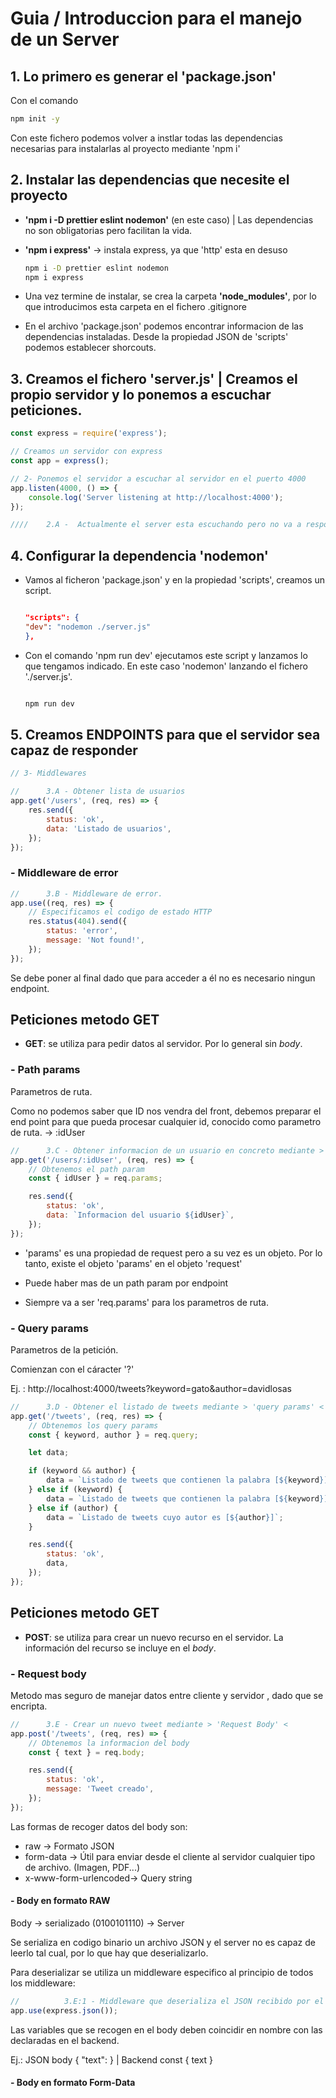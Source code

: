 # Guia / Introduccion para el manejo de un Server

## 1. Lo primero es generar el 'package.json'

Con el comando

```bash
npm init -y
```

Con este fichero podemos volver a instlar todas las dependencias necesarias para instalarlas al proyecto mediante 'npm i'

## 2. Instalar las dependencias que necesite el proyecto

-   **'npm i -D prettier eslint nodemon'** (en este caso) | Las dependencias no son obligatorias pero facilitan la vida.
-   **'npm i express'** -> instala express, ya que 'http' esta en desuso

    ```bash
    npm i -D prettier eslint nodemon
    npm i express
    ```

-   Una vez termine de instalar, se crea la carpeta **'node_modules'**, por lo que introducimos esta carpeta en el fichero .gitignore

-   En el archivo 'package.json' podemos encontrar informacion de las dependencias instaladas. Desde la propiedad JSON de 'scripts' podemos establecer shorcouts.

## 3. Creamos el fichero 'server.js' | Creamos el propio servidor y lo ponemos a escuchar peticiones.

```javascript
const express = require('express');

// Creamos un servidor con express
const app = express();

// 2- Ponemos el servidor a escuchar al servidor en el puerto 4000
app.listen(4000, () => {
    console.log('Server listening at http://localhost:4000');
});

////    2.A -  Actualmente el server esta escuchando pero no va a responder a ninguna peticion dado que faltan los ENDPOINTS
```

## 4. Configurar la dependencia 'nodemon'

-   Vamos al ficheron 'package.json' y en la propiedad 'scripts', creamos un script.

    ```JSON

    "scripts": {
    "dev": "nodemon ./server.js"
    },

    ```

-   Con el comando 'npm run dev' ejecutamos este script y lanzamos lo que tengamos indicado. En este caso 'nodemon' lanzando el fichero './server.js'.

    ```bash

    npm run dev

    ```

## 5. Creamos ENDPOINTS para que el servidor sea capaz de responder

```javascript
// 3- Middlewares

//      3.A - Obtener lista de usuarios
app.get('/users', (req, res) => {
    res.send({
        status: 'ok',
        data: 'Listado de usuarios',
    });
});
```

### - Middleware de error

```javascript
//      3.B - Middleware de error.
app.use((req, res) => {
    // Especificamos el codigo de estado HTTP
    res.status(404).send({
        status: 'error',
        message: 'Not found!',
    });
});
```

Se debe poner al final dado que para acceder a él no es necesario ningun endpoint.

## Peticiones metodo GET

-   **GET**: se utiliza para pedir datos al servidor. Por lo general sin _body_.

### - Path params

Parametros de ruta.

Como no podemos saber que ID nos vendra del front, debemos preparar el end point para que pueda procesar cualquier id, conocido como parametro de ruta. -> :idUser

```javascript
//      3.C - Obtener informacion de un usuario en concreto mediante > 'path.params' <
app.get('/users/:idUser', (req, res) => {
    // Obtenemos el path param
    const { idUser } = req.params;

    res.send({
        status: 'ok',
        data: `Informacion del usuario ${idUser}`,
    });
});
```

-   'params' es una propiedad de request pero a su vez es un objeto. Por lo tanto, existe el objeto 'params' en el objeto 'request'

-   Puede haber mas de un path param por endpoint

-   Siempre va a ser 'req.params' para los parametros de ruta.

### - Query params

Parametros de la petición.

Comienzan con el cáracter '?'

Ej. : http://localhost:4000/tweets?keyword=gato&author=davidlosas

```javascript
//      3.D - Obtener el listado de tweets mediante > 'query params' <
app.get('/tweets', (req, res) => {
    // Obtenemos los query params
    const { keyword, author } = req.query;

    let data;

    if (keyword && author) {
        data = `Listado de tweets que contienen la palabra [${keyword}] y cuyo autor es [${author}]`;
    } else if (keyword) {
        data = `Listado de tweets que contienen la palabra [${keyword}]`;
    } else if (author) {
        data = `Listado de tweets cuyo autor es [${author}]`;
    }

    res.send({
        status: 'ok',
        data,
    });
});
```

## Peticiones metodo GET

-   **POST**: se utiliza para crear un nuevo recurso en el servidor. La información del recurso se incluye en el _body_.

### - Request body

Metodo mas seguro de manejar datos entre cliente y servidor , dado que se encripta.

```javascript
//      3.E - Crear un nuevo tweet mediante > 'Request Body' <
app.post('/tweets', (req, res) => {
    // Obtenemos la informacion del body
    const { text } = req.body;

    res.send({
        status: 'ok',
        message: 'Tweet creado',
    });
});
```

Las formas de recoger datos del body son:

-   raw -> Formato JSON
-   form-data -> Útil para enviar desde el cliente al servidor cualquier tipo de archivo. (Imagen, PDF...)
-   x-www-form-urlencoded-> Query string

#### - Body en formato **RAW**

Body -> serializado (0100101110) -> Server

Se serializa en codigo binario un archivo JSON y el server no es capaz de leerlo tal cual, por lo que hay que deserializarlo.

Para deserializar se utiliza un middleware especifico al principio de todos los middleware:

```javascript
//          3.E:1 - Middleware que deserializa el JSON recibido por el body
app.use(express.json());
```

Las variables que se recogen en el body deben coincidir en nombre con las declaradas en el backend.

Ej.: JSON body { "text": } | Backend const { text }

#### - Body en formato **Form-Data**
